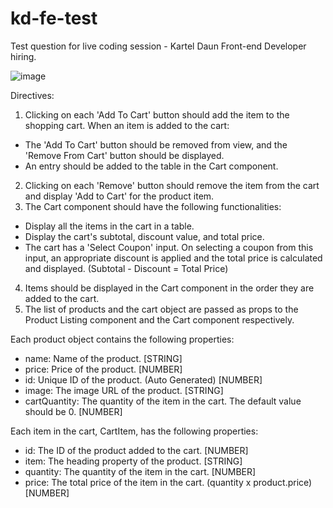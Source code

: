 # kd-fe-test
Test question for live coding session - Kartel Daun Front-end Developer hiring.

![image](https://github.com/ragst8/kd-fe-test/assets/115720691/9b7cba8f-9655-4c32-b630-973f3ffd219c)

Directives:
1. Clicking on each 'Add To Cart' button should add the item to the shopping cart. When an item is added to the cart:
  - The 'Add To Cart' button should be removed from view, and the 'Remove From Cart' button should be displayed.
  - An entry should be added to the table in the Cart component.
2. Clicking on each 'Remove' button should remove the item from the cart and display 'Add to Cart' for the product item.
3. The Cart component should have the following functionalities:
  - Display all the items in the cart in a table. 
  - Display the cart's subtotal, discount value, and total price.
  - The cart has a 'Select Coupon' input. On selecting a coupon from this input, an appropriate discount is applied and the total price is calculated and displayed. (Subtotal - Discount = Total Price)
4. Items should be displayed in the Cart component in the order they are added to the cart. 
5. The list of products and the cart object are passed as props to the Product Listing component and the Cart component respectively.

Each product object contains the following properties: 
  - name: Name of the product. [STRING]
  - price: Price of the product. [NUMBER]
  - id: Unique ID of the product. (Auto Generated) [NUMBER]
  - image: The image URL of the product. [STRING]
  - cartQuantity: The quantity of the item in the cart. The default value should be 0. [NUMBER]

Each item in the cart, CartItem, has the following properties:
  - id: The ID of the product added to the cart. [NUMBER]
  - item: The heading property of the product. [STRING]
  - quantity: The quantity of the item in the cart. [NUMBER]
  - price: The total price of the item in the cart. (quantity x product.price) [NUMBER]

